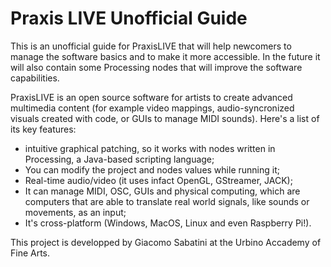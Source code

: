 # Praxis LIVE Unofficial Guide

This is an unofficial guide for PraxisLIVE that will help newcomers to manage
the software basics and to make it more accessible. In the future it will also contain some
Processing nodes that will improve the software capabilities.

PraxisLIVE is an open source software for artists to create advanced multimedia content (for example video mappings, audio-syncronized visuals created with code, or GUIs to manage MIDI sounds).
Here's a list of its key features:
- intuitive graphical patching, so it works with nodes written in Processing, a Java-based scripting language;
- You can modify the project and nodes values while running it;
- Real-time audio/video (it uses infact OpenGL, GStreamer, JACK);
- It can manage MIDI, OSC, GUIs and physical computing, which are computers that are able to translate real world signals, like sounds or movements, as an input;
- It's cross-platform (Windows, MacOS, Linux and even Raspberry Pi!).

This project is developped by Giacomo Sabatini at the Urbino Accademy of Fine Arts.
